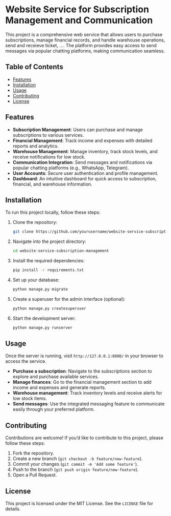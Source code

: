 # Website Service for Subscription Management and Communication

This project is a comprehensive web service that allows users to purchase subscriptions, manage financial records, and handle warehouse operations, send and receieve ticket, .... The platform provides easy access to send messages via popular chatting platforms, making communication seamless.

## Table of Contents
- [Features](#features)
- [Installation](#installation)
- [Usage](#usage)
- [Contributing](#contributing)
- [License](#license)

## Features

- **Subscription Management**: Users can purchase and manage subscriptions to various services.
- **Financial Management**: Track income and expenses with detailed reports and analytics.
- **Warehouse Management**: Manage inventory, track stock levels, and receive notifications for low stock.
- **Communication Integration**: Send messages and notifications via popular chatting platforms (e.g., WhatsApp, Telegram).
- **User Accounts**: Secure user authentication and profile management.
- **Dashboard**: An intuitive dashboard for quick access to subscription, financial, and warehouse information.

## Installation

To run this project locally, follow these steps:

1. Clone the repository:
    ```bash
    git clone https://github.com/yourusername/website-service-subscription-management.git
    ```

2. Navigate into the project directory:
    ```bash
    cd website-service-subscription-management
    ```

3. Install the required dependencies:
    ```bash
    pip install -r requirements.txt
    ```

4. Set up your database:
    ```bash
    python manage.py migrate
    ```

5. Create a superuser for the admin interface (optional):
    ```bash
    python manage.py createsuperuser
    ```

6. Start the development server:
    ```bash
    python manage.py runserver
    ```

## Usage

Once the server is running, visit `http://127.0.0.1:8000/` in your browser to access the service.

- **Purchase a subscription**: Navigate to the subscriptions section to explore and purchase available services.
- **Manage finances**: Go to the financial management section to add income and expenses and generate reports.
- **Warehouse management**: Track inventory levels and receive alerts for low stock items.
- **Send messages**: Use the integrated messaging feature to communicate easily through your preferred platform.

## Contributing

Contributions are welcome! If you’d like to contribute to this project, please follow these steps:

1. Fork the repository.
2. Create a new branch (`git checkout -b feature/new-feature`).
3. Commit your changes (`git commit -m 'Add some feature'`).
4. Push to the branch (`git push origin feature/new-feature`).
5. Open a Pull Request.

## License

This project is licensed under the MIT License. See the `LICENSE` file for details.
